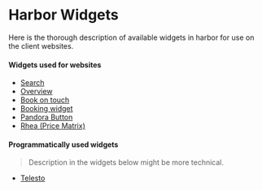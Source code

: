 # Harbor Widgets
Here is the thorough description of available widgets in harbor for use on the client websites.

#### Widgets used for websites

* [Search](widgets/search)
* [Overview](widgets/overview)
* [Book on touch](widgets/book-on-touch)
* [Booking widget](widgets/booking)
* [Pandora Button](widgets/pandora-button)
* [Rhea (Price Matrix)](widgets/rhea)

#### Programmatically used widgets

> Description in the widgets below might be more technical.

* [Telesto](widgets/telesto)